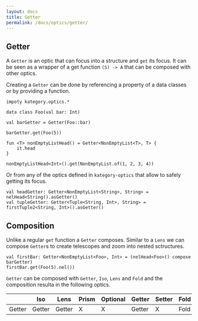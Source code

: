 ```yaml
---
layout: docs
title: Getter
permalink: /docs/optics/getter/
---
```


## Getter

A `Getter` is an optic that can focus into a structure and `get` its focus.
It can be seen as a wrapper of a get function `(S) -> A` that can be composed with other optics.

Creating a `Getter` can be done by referencing a property of a data classes or by providing a function.

```kotlin:ank
impoty kategory.optics.*

data class Foo(val bar: Int)

val barGetter = Getter(Foo::bar)

barGetter.get(Foo(5))
```
```kotlin:ank
fun <T> nonEmptyListHead() = Getter<NonEmptyList<T>, T> {
    it.head
}

nonEmptyListHead<Int>().get(NonEmptyList.of(1, 2, 3, 4))
```

Or from any of the optics defined in `kategory-optics` that allow to safely getting its focus.

```kotlin:ank:silent
val headGetter: Getter<NonEmptyList<String>, String> = nelHead<String().asGetter()
val tupleGetter: Getter<Tuple<String, Int>, String> = firstTuple2<String, Int>().asGetter()
``` 

## Composition

Unlike a regular `get` function a `Getter` composes. Similar to a `Lens` we can compose `Getter`s to create telescopes and zoom into nested sctructures.

```kotlin:ank
val firstBar: Getter<NonEmptyList<Foo>, Int> = (nelHead<Foo>() compose barGetter)
firstBar.get(Foo(5).nel())
```

`Getter` can be composed with `Getter`, `Iso`, `Lens` and `Fold` and the composition resulta in the following optics.

|   | Iso | Lens | Prism |Optional | Getter | Setter | Fold | Traversal |
| --- | --- | --- | --- |--- | --- | --- | --- | --- |
| Getter | Getter | Getter | X | X | Getter | X | Fold | X |